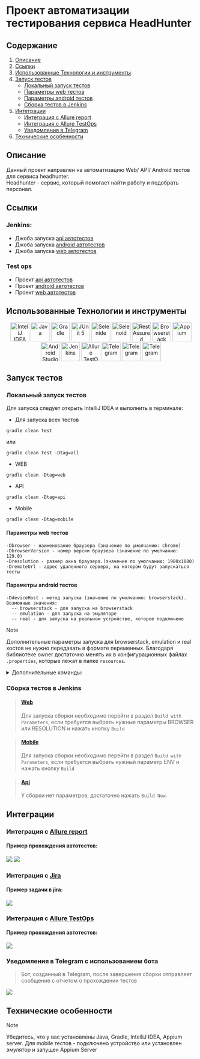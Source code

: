 # Проект автоматизации тестирования сервиса HeadHunter

## Содержание
1. [Описание](#описание)
2. [Ссылки](#ссылки)
3. [Использованные Технологии и инструменты](#использованные-технологии-и-инструменты)
4. [Запуск тестов](#запуск-тестов)
   - [Локальный запуск тестов](#локальный-запуск-тестов)
   - [Параметры web тестов](#параметры-web-тестов)
   - [Параметры android тестов](#параметры-android-тестов)
   - [Сборка тестов в Jenkins](#сборка-тестов-в-jenkins)
5. [Интеграции](#интеграции)
   - [Интеграция с Allure report](#интеграция-с-allure-report)
   - [Интеграция с Allure TestOps](#интеграция-с-allure-testops)
   - [Уведомления в Telegram](#уведомления-в-telegram-с-использованием-бота)
6. [Технические особенности](#технические-особенности)

## Описание

Данный проект направлен на автоматизацию Web/ API/ Android тестов для сервиса headhunter.  <br/>
Headhunter - сервис, который помогает найти работу и подобрать персонал. <br/>

## Ссылки

### Jenkins: 
- Джоба запуска [api автотестов](https://jenkins.autotests.cloud/view/ArtemLe/job/ArtemLeHH%20api/)
- Джоба запуска [android автотестов](https://jenkins.autotests.cloud/view/ArtemLe/job/ArtemLeHH%20Mobile/)
- Джоба запуска [web автотестов](https://jenkins.autotests.cloud/view/ArtemLe/job/ArtemLeHH%20web/)

### Test ops
- Проект [api автотестов](https://allure.autotests.cloud/project/4451)
- Проект [android автотестов](https://allure.autotests.cloud/project/4452)
- Проект [web автотестов](https://allure.autotests.cloud/project/4450/dashboards)

## Использованные Технологии и инструменты

<div align="center">
<a href="https://www.jetbrains.com/idea/"><img alt="InteliJ IDEA" height="50" src="src/test/resources/images/Idea.svg" width="50"/></a>
<a href="https://www.java.com/"><img alt="Java" height="50" src="src/test/resources/images/Java.svg" width="50"/></a>
<a href="https://gradle.org/"><img alt="Gradle" height="50" src="src/test/resources/images/Gradle.svg" width="50"/></a>  
<a href="https://junit.org/junit5/"><img alt="JUnit 5" height="50" src="src/test/resources/images/Junit5.svg" width="50"/></a>
<a href="https://selenide.org/"><img alt="Selenide" height="50" src="src/test/resources/images/Selenide.svg" width="50"/></a>
<a href="https://aerokube.com/selenoid/"><img alt="Selenoid" height="50" src="src/test/resources/images/Selenoid.svg" width="50"/></a>
<a href="https://rest-assured.io/"><img alt="RestAssured" height="50" src="src/test/resources/images/RestAssured.svg" width="50"/></a>
<a href="https://www.browserstack.com/"><img alt="Browserstack" height="50" src="src/test/resources/images/browserstack.png" width="50"/></a>
<a href="https://appium.io/"><img alt="Appium" height="50" src="src/test/resources/images/Appium.svg" width="50"/></a>
<a href="https://developer.android.com/studio"><img alt="Android Studio" height="50" src="src/test/resources/images/android.svg" width="50"/></a>
<a href="https://www.jenkins.io/"><img alt="Jenkins" height="50" src="src/test/resources/images/Jenkins.svg" width="50"/></a>
<a href="https://qameta.io/"><img alt="Allure TestOps" height="50" src="src/test/resources/images/Allure_TO.svg" width="50"/></a>
<a href="https://telegram.org/"><img alt="Telegram" height="50" src="src/test/resources/images/Telegram.png" width="50"/></a>
<a href="https://telegram.org/"><img alt="Telegram" height="50" src="src/test/resources/images/lombok.png" width="50"/></a>
   <a href="https://telegram.org/"><img alt="Telegram" height="50" src="src/test/resources/images/jira.png" width="50"/></a>
</div>

## Запуск тестов
### Локальный запуск тестов

Для запуска следует открыть IntelliJ IDEA и выполнить в терминале:

- Для запуска всех тестов
```
gradle clean test
```
или
```
gradle clean test -Dtag=all
```
-  WEB
```
gradle clean -Dtag=web
```
- API
```
gradle clean -Dtag=api 
```
- Mobile
```
gradle clean -Dtag=mobile
```

#### Параметры web тестов

```
-Dbrowser - наименование браузера (значение по умолчанию: chrome)
-DbrowserVersion - номер версии браузера (значение по умолчанию: 129.0)
-Dresolution - размер окна браузера.(значение по умолчанию: 1980x1080)
-DremoteUrl - адрес удаленного сервера, на котором будут запускаться тесты
```

#### Параметры android тестов

```
-DdeviceHost - метод запуска (значение по умолчанию: browserstack). Возможные значения: 
  -- browserstack - для запуска на browserstack
  -- emulation - для запуска на эмуляторе
  -- real - для запуска на реальном устройстве, которое подключено
```
> [!NOTE]
> Дополнительные параметры запуска для browserstack, emulation и real хостов не нужно передавать в формате переменных.
> Благодаря библиотеке owner достаточно менять их в конфигурационных файлах `.properties`, которые лежат в папке `resources`. <br/>

<details>
   <summary>Дополнительные команды:</summary>

1. Выполнить запрос на формирование отчета:

```
gradle allureReport
```

2. Открыть отчет в браузере:

```
gradle allureServe
```

</details>

### Сборка тестов в Jenkins
>#### <b><a target="_blank" href="https:/jenkins.autotests.cloud/view/ArtemLe/job/ArtemLe_HH_web/">Web</a></b>
> Для запуска сборки необходимо перейти в раздел `Build with Parameters`, если требуется выбрать нужные параметры
> BROWSER или RESOLUTION и нажать кнопку `Build`

> #### <b><a target="_blank" href="https://jenkins.autotests.cloud/view/ArtemLe/job/ArtemLeHH%20Mobile/">Mobile</a></b>
> Для запуска сборки необходимо перейти в раздел `Build with Parameters`, если требуется выбрать нужный параметр
> ENV и нажать кнопку `Build`

> #### <b><a target="_blank" href="https://jenkins.autotests.cloud/view/ArtemLe/job/ArtemLeHH%20api/">Api</a></b>
> У сборки нет параметров, достаточно нажать  `Build Now`.

## Интеграции
### Интеграция с <b><a target="_blank" href="https://jenkins.autotests.cloud/view/ArtemLe/job/ArtemLe_HH_web/allure/">Allure report</a></b>

#### Пример прохождения автотестов:

   <img src="src/test/resources/images/allure_run_example.png">
   <img src="src/test/resources/images/allure_run_example_2.png">

### Интеграция с <b><a target="_blank" href="https://jira.autotests.cloud/browse/">Jira</a></b>

#### Пример задачи в jira:

   <img src="src/test/resources/images/jira_example.png">

### Интеграция с <b><a target="_blank" href="https://allure.autotests.cloud/project/4450/dashboards">Allure TestOps</a></b>
#### Пример прохождения автотестов:

<img src="src/test/resources/images/testops_run_example.png">

### Уведомления в Telegram с использованием бота

> Бот, созданный в Telegram, после завершения сборки отправляет сообщение с отчетом о прохождении тестов
>
<img src="src/test/resources/images/telegram_run_example.png">

## Технические особенности

> [!NOTE]
> Убедитесь, что у вас установлены Java, Gradle, IntelliJ IDEA, Appium server.
> Для mobile тестов - подключено устройство или установлен эмулятор и запущен Appium Server

